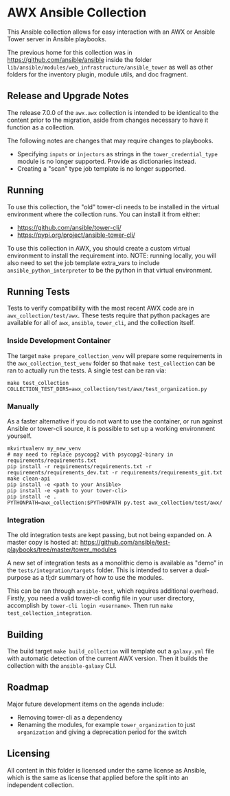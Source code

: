 # AWX Ansible Collection

This Ansible collection allows for easy interaction with an AWX or Ansible Tower
server in Ansible playbooks.

The previous home for this collection was in https://github.com/ansible/ansible
inside the folder `lib/ansible/modules/web_infrastructure/ansible_tower`
as well as other folders for the inventory plugin, module utils, and
doc fragment.

## Release and Upgrade Notes

The release 7.0.0 of the `awx.awx` collection is intended to be identical
to the content prior to the migration, aside from changes necessary to
have it function as a collection.

The following notes are changes that may require changes to playbooks.

 - Specifying `inputs` or `injectors` as strings in the
   `tower_credential_type` module is no longer supported. Provide as dictionaries instead.
 - Creating a "scan" type job template is no longer supported.

## Running

To use this collection, the "old" tower-cli needs to be installed
in the virtual environment where the collection runs.
You can install it from either:

 - https://github.com/ansible/tower-cli/
 - https://pypi.org/project/ansible-tower-cli/

To use this collection in AWX, you should create a custom virtual environment
to install the requirement into. NOTE: running locally, you will also need
to set the job template extra_vars to include `ansible_python_interpreter`
to be the python in that virtual environment.

## Running Tests

Tests to verify compatibility with the most recent AWX code are
in `awx_collection/test/awx`. These tests require that python packages
are available for all of `awx`, `ansible`, `tower_cli`, and the collection
itself.

### Inside Development Container

The target `make prepare_collection_venv` will prepare some requirements
in the `awx_collection_test_venv` folder so that `make test_collection` can
be ran to actually run the tests. A single test can be ran via:

```
make test_collection COLLECTION_TEST_DIRS=awx_collection/test/awx/test_organization.py
```

### Manually

As a faster alternative if you do not want to use the container, or
run against Ansible or tower-cli source, it is possible to set up a
working environment yourself.

```
mkvirtualenv my_new_venv
# may need to replace psycopg2 with psycopg2-binary in requirements/requirements.txt
pip install -r requirements/requirements.txt -r requirements/requirements_dev.txt -r requirements/requirements_git.txt
make clean-api
pip install -e <path to your Ansible>
pip install -e <path to your tower-cli>
pip install -e .
PYTHONPATH=awx_collection:$PYTHONPATH py.test awx_collection/test/awx/
```

### Integration

The old integration tests are kept passing, but not being expanded on.
A master copy is hosted at: https://github.com/ansible/test-playbooks/tree/master/tower_modules

A new set of integration tests as a monolithic demo is available as
"demo" in the `tests/integration/targets` folder. This is intended to
server a dual-purpose as a tl;dr summary of how to use the modules.

This can be ran through `ansible-test`, which requires additional overhead.
Firstly, you need a valid tower-cli config file in your user directory,
accomplish by `tower-cli login <username>`.
Then run `make test_collection_integration`.

## Building

The build target `make build_collection` will template out a `galaxy.yml` file
with automatic detection of the current AWX version. Then it builds the
collection with the `ansible-galaxy` CLI.

## Roadmap

Major future development items on the agenda include:

 - Removing tower-cli as a dependency
 - Renaming the modules, for example `tower_organization` to just `organization`
   and giving a deprecation period for the switch

## Licensing

All content in this folder is licensed under the same license as Ansible,
which is the same as license that applied before the split into an
independent collection.
